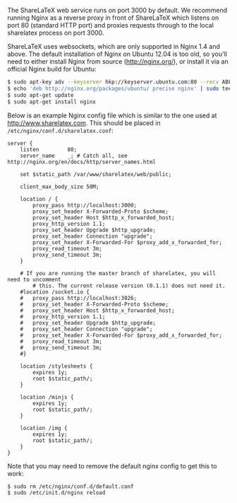 The ShareLaTeX web service runs on port 3000 by default. We recommend running Nginx as a reverse proxy in front of ShareLaTeX which listens on port 80 (standard HTTP port) and proxies requests through to the local sharelatex process on port 3000.

ShareLaTeX uses websockets, which are only supported in Nginx 1.4 and above. The default installation of Nginx on Ubuntu 12.04 is too old, so you'll need to either install Nginx from source (http://nginx.org/), or install it via an official Nginx build for Ubuntu:

```bash
$ sudo apt-key adv --keyserver hkp://keyserver.ubuntu.com:80 --recv ABF5BD827BD9BF62
$ echo 'deb http://nginx.org/packages/ubuntu/ precise nginx' | sudo tee /etc/apt/sources.list.d/nginx.list
$ sudo apt-get update
$ sudo apt-get install nginx
```

Below is an example Nginx config file which is similar to the one used at http://www.sharelatex.com. This should be placed in `/etc/nginx/conf.d/sharelatex.conf`:

```
server {
	listen         80;
	server_name    _; # Catch all, see http://nginx.org/en/docs/http/server_names.html

	set $static_path /var/www/sharelatex/web/public;

	client_max_body_size 50M;

	location / {
		proxy_pass http://localhost:3000;
		proxy_set_header X-Forwarded-Proto $scheme;
		proxy_set_header Host $http_x_forwarded_host;
		proxy_http_version 1.1;
		proxy_set_header Upgrade $http_upgrade;
		proxy_set_header Connection "upgrade";
		proxy_set_header X-Forwarded-For $proxy_add_x_forwarded_for;
		proxy_read_timeout 3m;
		proxy_send_timeout 3m;
	}

	# If you are running the master branch of sharelatex, you will need to uncomment
        # this. The current release version (0.1.1) does not need it.
	#location /socket.io {
	#	proxy_pass http://localhost:3026;
	#	proxy_set_header X-Forwarded-Proto $scheme;
	#	proxy_set_header Host $http_x_forwarded_host;
	#	proxy_http_version 1.1;
	#	proxy_set_header Upgrade $http_upgrade;
	#	proxy_set_header Connection "upgrade";
	#	proxy_set_header X-Forwarded-For $proxy_add_x_forwarded_for;
	#	proxy_read_timeout 3m;
	#	proxy_send_timeout 3m;
	#}

	location /stylesheets {
		expires 1y;
		root $static_path/;
	}

	location /minjs {
		expires 1y;
		root $static_path/;
	}

	location /img {
		expires 1y;
		root $static_path/;
	}
}
```

Note that you may need to remove the default nginx config to get this to work:

```bash
$ sudo rm /etc/nginx/conf.d/default.conf
$ sudo /etc/init.d/nginx reload
```